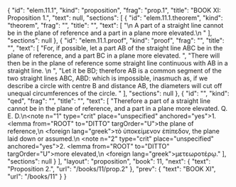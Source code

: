 {
  "id": "elem.11.1",
  "kind": "proposition",
  "frag": "prop.1",
  "title": "BOOK XI: Proposition 1.",
  "text": null,
  "sections": [
    {
      "id": "elem.11.1.theorem",
      "kind": "theorem",
      "frag": "",
      "title": "",
      "text": [
        "\n       A part of a straight line cannot be in the plane of reference and a part in a plane more elevated.\n      "
      ],
      "sections": null
    },
    {
      "id": "elem.11.1.proof",
      "kind": "proof",
      "frag": "",
      "title": "",
      "text": [
        "For, if possible, let a part AB of the straight line ABC be in the plane of reference, and a part BC in a plane more elevated. ",
        "There will then be in the plane of reference some straight line continuous with AB in a straight line. \n      ",
        "Let it be BD; therefore AB is a common segment of the two straight lines ABC, ABD: which is impossible, inasmuch as, if we describe a circle with centre B and distance AB, the diameters will cut off unequal circumferences of the circle. "
      ],
      "sections": null
    },
    {
      "id": "",
      "kind": "qed",
      "frag": "",
      "title": "",
      "text": [
        "Therefore a part of a straight line cannot be in the plane of reference, and a part in a plane more elevated. Q. E. D.\n<note n=\"1\" type=\"crit\" place=\"unspecified\" anchored=\"yes\">1. <lemma from=\"ROOT\" to=\"DITTO\" targOrder=\"U\">the plane of reference,</lemma>\n        <foreign lang=\"greek\">τὸ ὑποκείμενον ἐπίπεδον</foreign>, the plane laid down or assumed.</note>\n       <note n=\"2\" type=\"crit\" place=\"unspecified\" anchored=\"yes\">2. <lemma from=\"ROOT\" to=\"DITTO\" targOrder=\"U\">more elevated,</lemma>\n        <foreign lang=\"greek\">μετεωροτέρῳ</foreign>.</note>"
      ],
      "sections": null
    }
  ],
  "layout": "proposition",
  "book": 11,
  "next": {
    "text": "Proposition 2.",
    "url": "/books/11/prop.2"
  },
  "prev": {
    "text": "BOOK XI",
    "url": "/books/11"
  }
}
